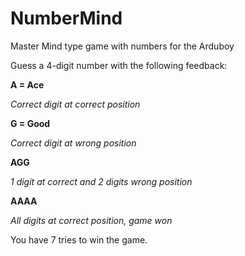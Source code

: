 # NumberMind
Master Mind type game with numbers for the Arduboy

Guess a 4-digit number with the following feedback:

**A = Ace**

*Correct digit at correct position*

**G = Good**

*Correct digit at wrong position*

**AGG**

*1 digit at correct and 2 digits wrong position*

**AAAA**

*All digits at correct position, game won*

You have 7 tries to win the game.
